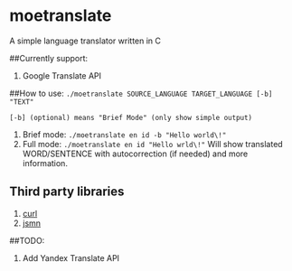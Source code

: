 # moetranslate
A simple language translator written in C

##Currently support:
1. Google Translate API


##How to use:
`./moetranslate SOURCE_LANGUAGE TARGET_LANGUAGE [-b] "TEXT"`

`[-b] (optional) means "Brief Mode" (only show simple output)`

1. Brief mode:
	`./moetranslate en id -b "Hello world\!"`
2. Full mode:
	`./moetranslate en id "Hello wrld\!"`
	Will show translated WORD/SENTENCE with autocorrection (if needed) and
	more information.


## Third party libraries
1. [curl](https://github.com/curl/curl)
2. [jsmn](https://github.com/zserge/jsmn)

##TODO:
1. Add Yandex Translate API
